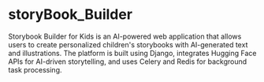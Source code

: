 # storyBook_Builder
Storybook Builder for Kids is an AI-powered web application that allows users to create personalized children's storybooks with AI-generated text and illustrations. The platform is built using Django, integrates Hugging Face APIs for AI-driven storytelling, and uses Celery and Redis for background task processing.
